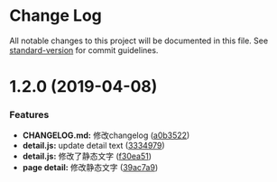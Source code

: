 # Change Log

All notable changes to this project will be documented in this file. See [standard-version](https://github.com/conventional-changelog/standard-version) for commit guidelines.

# 1.2.0 (2019-04-08)


### Features

* **CHANGELOG.md:** 修改changelog ([a0b3522](https://github.com/topiniu/ReactStack/commit/a0b3522))
* **detail.js:** update detail text ([3334979](https://github.com/topiniu/ReactStack/commit/3334979))
* **detail.js:** 修改了静态文字 ([f30ea51](https://github.com/topiniu/ReactStack/commit/f30ea51))
* **page detail:** 修改静态文字 ([39ac7a9](https://github.com/topiniu/ReactStack/commit/39ac7a9))
